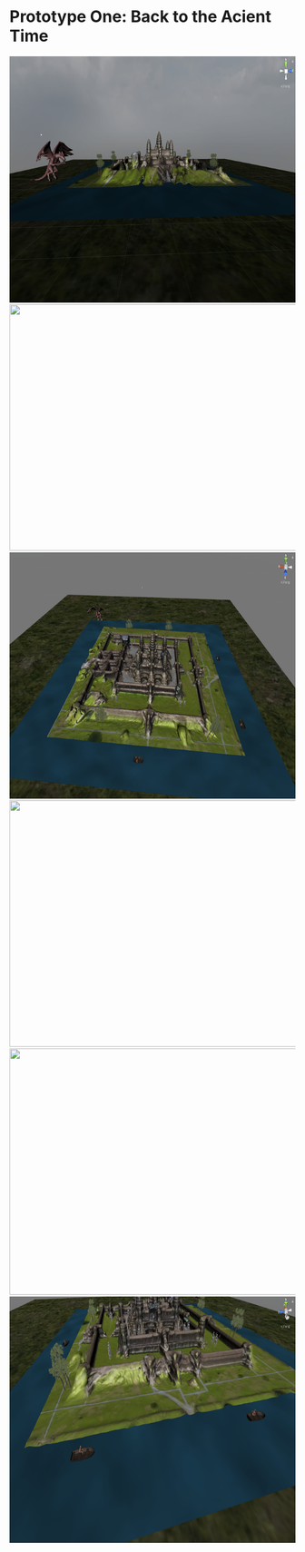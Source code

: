 # Prototype One: Back to the Acient Time





<img src="images/overview.png" width="800" height="434">
<img src="images/topview2.png" width="800" height="434">
<img src="images/overview2.png" width="800" height="434">
<img src="images/frontview.png" width="800" height="434">
<img src="images/dragon.png" width="800" height="434">
<img src="images/boats.png" width="800" height="434">
